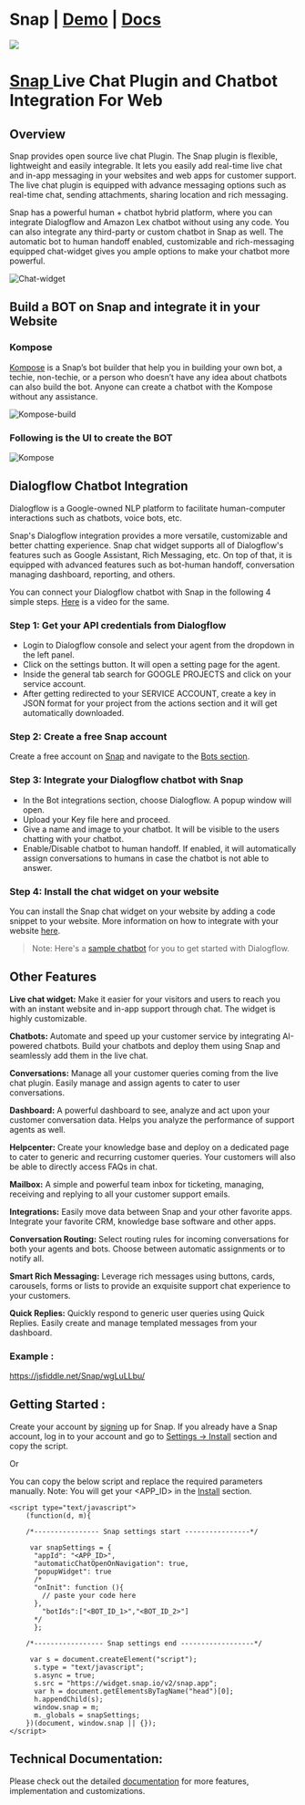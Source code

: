 # Snap | [Demo](https://www.snap.io/livechat-demo?appId=snap-support) | [Docs](https://docs.snap.io/docs/web-installation.html)

<img src="https://snap-prod.s3.amazonaws.com/logo/Header.jpg" />

# [Snap ](https://www.snap.io/?utm_source=github&utm_medium=readme&utm_campaign=web)Live Chat Plugin and Chatbot Integration For Web


## Overview

Snap provides open source live chat Plugin. The Snap plugin is flexible, lightweight and easily integrable. 
It lets you easily add real-time live chat and in-app messaging in your websites and web apps for customer support. The live chat plugin is equipped with advance messaging options such as real-time chat, sending attachments, sharing location and rich messaging.

Snap has a powerful human + chatbot hybrid platform, where you can integrate Dialogflow and Amazon Lex chatbot without using any code. You can also integrate any third-party or custom chatbot in Snap as well. The automatic bot to human handoff enabled, customizable and rich-messaging equipped chat-widget gives you ample options to make your chatbot more powerful. 

![Chat-widget](https://user-images.githubusercontent.com/32258004/95323958-9dd83c00-08bc-11eb-8744-bbf33140e00d.png)



## Build a BOT on Snap and integrate it in your Website 

### Kompose

[Kompose](https://dashboard.snap.io/bots/bot-builder) is a Snap’s bot builder that help you in building your own bot, a techie, non-techie, or a person who doesn’t have any idea about chatbots can also build the bot. Anyone can create a chatbot with the Kompose without any assistance.

![Kompose-build](https://user-images.githubusercontent.com/38066371/87525821-a519f000-c6a7-11ea-90d6-97e8fab4d1b3.gif)



### Following is the UI to create the BOT

![Kompose](https://user-images.githubusercontent.com/32258004/95324271-1808c080-08bd-11eb-9bed-768e87977648.png)




## Dialogflow Chatbot Integration

Dialogflow is a Google-owned NLP platform to facilitate human-computer interactions such as chatbots, voice bots, etc. 

Snap's Dialogflow integration provides a more versatile, customizable and better chatting experience. Snap chat widget supports all of Dialogflow's features such as Google Assistant, Rich Messaging, etc. On top of that, it is equipped with advanced features such as bot-human handoff, conversation managing dashboard, reporting, and others. 

You can connect your Dialogflow chatbot with Snap in the following 4 simple steps. [Here](https://www.youtube.com/watch?v=ZlrFYRwJxS8) is a video for the same. 

### Step 1: Get your API credentials from Dialogflow
- Login to Dialogflow console and select your agent from the dropdown in the left panel.
- Click on the settings button. It will open a setting page for the agent.
- Inside the general tab search for GOOGLE PROJECTS and click on your service account.
- After getting redirected to your SERVICE ACCOUNT, create a key in JSON format for your project from the actions section and it will get automatically downloaded.

### Step 2: Create a free Snap account
Create a free account on [Snap](https://dashboard.snap.io/signup) and navigate to the [Bots section](https://dashboard.snap.io/bots/bot-integrations). 

### Step 3: Integrate your Dialogflow chatbot with Snap
- In the Bot integrations section, choose Dialogflow. A popup window will open.
- Upload your Key file here and proceed.
- Give a name and image to your chatbot. It will be visible to the users chatting with your chatbot.
- Enable/Disable chatbot to human handoff. If enabled, it will automatically assign conversations to humans in case the chatbot is not able to answer.

### Step 4: Install the chat widget on your website
You can install the Snap chat widget on your website by adding a code snippet to your website. More information on how to integrate with your website [here](https://docs.snap.io/docs/web-installation.html). 

> Note: Here's a [sample chatbot](https://docs.snap.io/docs/bot-samples) for you to get started with Dialogflow. 


## Other Features

**Live chat widget:**  Make it easier for your visitors and users to reach you with an instant website and in-app support through chat. The widget is highly customizable. 

**Chatbots:** Automate and speed up your customer service by integrating AI-powered chatbots. Build your chatbots and deploy them using Snap and seamlessly add them in the live chat.

**Conversations:** Manage all your customer queries coming from the live chat plugin. Easily manage and assign agents to cater to user conversations.

**Dashboard:** A powerful dashboard to see, analyze and act upon your customer conversation data. Helps you analyze the performance of support agents as well.

**Helpcenter:** Create your knowledge base and deploy on a dedicated page to cater to generic and recurring customer queries. Your customers will also be able to directly access FAQs in chat.

**Mailbox:** A simple and powerful team inbox for ticketing, managing, receiving and replying to all your customer support emails. 

**Integrations:** Easily move data between Snap and your other favorite apps. Integrate your favorite CRM, knowledge base software and other apps.

**Conversation Routing:** Select routing rules for incoming conversations for both your agents and bots. Choose between automatic assignments or to notify all.

**Smart Rich Messaging:** Leverage rich messages using buttons, cards, carousels, forms or lists to provide an exquisite support chat experience to your customers.

**Quick Replies:** Quickly respond to generic user queries using Quick Replies. Easily create and manage templated messages from your dashboard.

### Example :

https://jsfiddle.net/Snap/wgLuLLbu/

## Getting Started :

Create your account by [signing](https://www.snap.io/?utm_source=github&utm_medium=readme&utm_campaign=web) up for Snap. If you already have a Snap account, log in to your account and go to [Settings -> Install](https://dashboard.snap.io/settings/install) section and copy the script.

Or

You can copy the below script and replace the required parameters manually. Note: You will get your <APP_ID> in the [Install](https://dashboard.snap.io/settings/install) section. 


```
<script type="text/javascript">
    (function(d, m){

    /*---------------- Snap settings start ----------------*/

     var snapSettings = {
      "appId": "<APP_ID>",  
      "automaticChatOpenOnNavigation": true,
      "popupWidget": true
      /*
      "onInit": function (){
        // paste your code here
      },
        "botIds":["<BOT_ID_1>","<BOT_ID_2>"]
      */
      };

    /*----------------- Snap settings end ------------------*/

     var s = document.createElement("script");
      s.type = "text/javascript";
      s.async = true;
      s.src = "https://widget.snap.io/v2/snap.app";
      var h = document.getElementsByTagName("head")[0];
      h.appendChild(s);
      window.snap = m;
      m._globals = snapSettings;
    })(document, window.snap || {});
</script>
```

## Technical Documentation:

Please check out the detailed [documentation](https://docs.snap.io/docs/web-installation.html) for more features, implementation and customizations.
